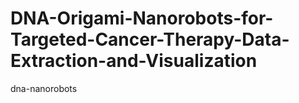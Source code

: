 # DNA-Origami-Nanorobots-for-Targeted-Cancer-Therapy-Data-Extraction-and-Visualization
dna-nanorobots
